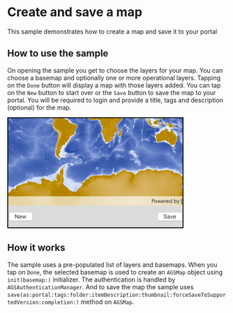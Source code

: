# Create and save a map

This sample demonstrates how to create a map and save it to your portal

## How to use the sample

On opening the sample you get to choose the layers for your map. You can choose a basemap and optionally one or more operational layers. Tapping on the `Done` button will display a map with those layers added. You can tap on the `New` button to start over or the `Save` button to save the map to your portal. You will be required to login and provide a title, tags and description (optional) for the map.

![](image1.png)

## How it works

The sample uses a pre-populated list of layers and basemaps. When you tap on `Done`, the selected basemap is used to create an `AGSMap` object using `init(basemap:)` initializer. The authentication is handled by `AGSAuthenticationManager`. And to save the map the sample uses `save(as:portal:tags:folder:itemDescription:thumbnail:forceSaveToSupportedVersion:completion:)` method on `AGSMap`.



